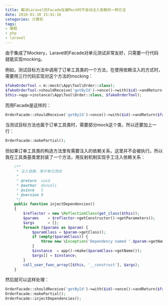 ```yaml
---
title: 解决Laravel的Facade在被Mock时不自动注入依赖的一种方法
date: 2018-01-30 15:41:16
categories: 计算机
tags:
- 编程
- php
- laravel
---
```

由于集成了Mockery，Laravel的Facade对单元测试非常友好，只需要一行代码就能实现mocking。

例如，测试目标方法中调用了订单工具类的一个方法，在使用依赖注入的方式时，需要用三行代码实现对这个方法的mocking：

```php
$fakeOrderTool = m::mock(\App\Tool\Order::class);
$fakeOrderTool->shouldReceive('getById')->once()->with($id)->andReturn($fakeOrder);
$this->app->instance(\App\Tool\Order::class, $fakeOrderTool);
```

而用Facade是这样的：

```php
OrderFacade::shouldReceive('getById')->once()->with($id)->andReturn($fakeOrder);
```

当测试目标方法也属于订单工具类时，需要部分mock这个类，所以还要加上一行：

```php
OrderFacade::makePartial();
```

但如果订单工具类的构造方法里有需要注入的依赖关系，这里并不会被执行。所以我在工具类基类里封装了一个方法，用反射机制实现手工注入依赖关系：

```php
    /**
     * 注入依赖，用于单元测试
     *
     * @return  void
     * @author  donieli
     * @since   5
     * @version 5
     */
    public function injectDependencies()
    {
        $reflector = new \ReflectionClass(get_class($this));
        $params    = $reflector->getConstructor()->getParameters();
        $args      = [];
        foreach ($params as $param) {
            $paramClass = $param->getClass();
            if (empty($paramClass)) {
                throw new \Exception('Dependency named '.$param->getName().' cannot be injected.');
            }
            $instance  = app()->make($paramClass->getName());
            $args[] = $instance;
        }
        call_user_func_array([$this, '__construct'], $args);
    }
```

然后就可以这样处理：

```php
OrderFacade::shouldReceive('getById')->with($id)->once()->andReturn($fakeOrder);
OrderFacade::makePartial();
OrderFacade::injectDependencies();
```


